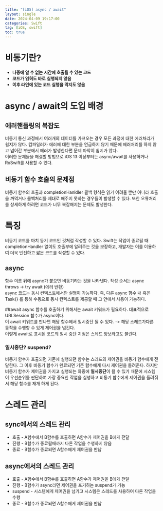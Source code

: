 ```yaml
---
title: "[iOS] async / await"
layout: single
date: 2024-04-09 19:17:00
categories: Swift
tag: [iOS, swift]
toc: true
---
```


# 비동기란?
* **나중에 알 수 없는 시간에 호출될 수 있는 코드**
* **코드가 읽혀도 바로 실행되지 않음**
* **이후 라인에 있는 코드 실행을 막지도 않음**

# async / await의 도입 배경
## 에러핸들링의 복잡도
비동기 통신 과정에서 여러개의 데이터를 가져오는 경우 모든 과정에 대한 에러처리가 쉽지가 않다. 컴파일러가 에러에 대한 부분을 언급하지 않기 때문에 에러처리를 하지 않고 넘어간 부분에서 에러가 발생한다면 문제 파악이 쉽지가 않다. <br>
이러한 문제들을 해결할 방법으로 iOS 13 이상부터는 async/await를 사용하거나 RxSwift를 사용할 수 있다.

## 비동기 함수 호출의 문제점
비동기 함수의 호출과 completionHanldler 콜백 형식은 읽기 어려울 뿐만 아니라 호출을 까먹거나 콜백처리를 제대로 해주지 못하는 경우들이 발생할 수 있다. 또한 오류처리를 상세하게 하려면 코드가 너무 복잡해지는 문제도 발생한다.

# 특징
비동기 코드를 마치 동기 코드인 것처럼 작성할 수 있다. Swift는 작업이 종료될 때 completionHandler 없이도 호출부에 알려주는 것을 보장하고, 개발자는 이를 이용하여 더욱 안전하고 짧은 코드를 작성할 수 있다.

## async
함수 이름 뒤에 async가 붙으면 비동기라는 것을 나타낸다. 작성 순서는 async throws -> try await (에러 반환) <br>
async 코드는 동시 컨텍스트에서만 실행이 가능하다. 즉, 다른 async 함수 내 혹은 Task{} 를 통해 수동으로 동시 컨텍스트를 제공할 때 그 안에서 사용이 가능하다.

##await
async 함수를 호출하기 위해서는 await 키워드가 필요하다. 대표적으로 URLSession 함수가 async이다. <br>
이 await 키워드를 만나면 해당 함수에서 일시중단 될 수 있다. -> 해당 스레드가다른 동작을 수행항 수 있게 제어권을 넘긴다. <br>
이렇게 await로 표시된 코드의 일시 중단 지점은 스레드 양보라고도 불린다.

### 일시중단? suspend?
비동기 함수가 호출되면 기존에 실행되던 함수는 스레드의 제어권을 비동기 함수에게 전달한다. 그 이후 비동기 함수가 완료되면 기존 함수에게 다시 제어권을 돌려준다. 하지만 비동기 함수가 제어권을 가지고 실행되는 와중에 **일시중단**이 될 수 있기 때문에 시스템이 우선순위를 판단하여 가장 중요한 작업을 실행하고 비동기 함수에게 제어권을 돌려줘서 해당 함수를 재개 하게 된다.

# 스레드 관리
## sync에서의 스레드 관리
* 호출 - A함수에서 B함수를 호출하면 A함수가 제어권을 B에게 전달
* 진행 - B함수가 종료될때까지 다른 작업을 수행하지 않음
* 종료 - B함수가 종료되면 A함수에게 제어권을 반납
 
## async에서의 스레드 관리
* 호출 - A함수에서 B함수를 호출하면 A함수가 제어권을 B에게 전달
* 진행 - B함수가 async라면 제어권을 포기하는 suspend가 가능
* suspend - 시스템에게 제어권을 넘기고 시스템은 스레드를 사용하여 다른 작업을 수행
* 종료 - B함수가 종료되면 A함수에게 제어권을 반납